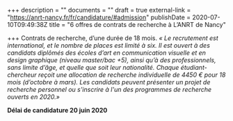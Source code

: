 +++
description = ""
documents = ""
draft = true
external-link = "https://anrt-nancy.fr/fr/candidature/#admission"
publishDate = 2020-07-10T09:49:38Z
title = "6 offres de contrats de recherche à L’ANRT de Nancy"

+++
Contrats de recherche, d’une durée de 18 mois. _« Le recrutement est international, et le nombre de places est limité à six. Il est ouvert à des candidats diplômés des écoles d’art en communication visuelle et en design graphique (niveau master/bac +5), ainsi qu’à des professionnels, sans limite d’âge, et quelle que soit leur nationalité. Chaque étudiant-chercheur reçoit une allocation de recherche individuelle de 4450 € pour 18 mois (d’octobre à mars). Les candidats peuvent présenter un projet de recherche personnel ou s'inscrire à l'un des programmes de recherche ouverts en 2020.»_

  
**Délai de candidature 20 juin 2020**